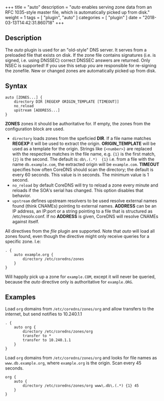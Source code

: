 +++
title = "auto"
description = "*auto* enables serving zone data from an RFC 1035-style master file, which is automatically picked up from disk."
weight = 1
tags = [ "plugin", "auto" ]
categories = [ "plugin" ]
date = "2018-03-13T14:42:31.860718"
+++

## Description

The *auto* plugin is used for an "old-style" DNS server. It serves from a preloaded file that exists
on disk. If the zone file contains signatures (i.e. is signed, i.e. using DNSSEC) correct DNSSEC answers
are returned. Only NSEC is supported! If you use this setup *you* are responsible for re-signing the
zonefile. New or changed zones are automatically picked up from disk.

## Syntax

~~~
auto [ZONES...] {
    directory DIR [REGEXP ORIGIN_TEMPLATE [TIMEOUT]]
    no_reload
    upstream [ADDRESS...]
}
~~~

**ZONES** zones it should be authoritative for. If empty, the zones from the configuration block
are used.

* `directory` loads zones from the speficied **DIR**. If a file name matches **REGEXP** it will be
  used to extract the origin. **ORIGIN_TEMPLATE** will be used as a template for the origin. Strings
  like `{<number>}` are replaced with the respective matches in the file name, e.g. `{1}` is the
  first match, `{2}` is the second. The default is: `db\.(.*)  {1}` i.e. from a file with the
  name `db.example.com`, the extracted origin will be `example.com`. **TIMEOUT** specifies how often
  CoreDNS should scan the directory; the default is every 60 seconds. This value is in seconds.
  The minimum value is 1 second.
* `no_reload` by default CoreDNS will try to reload a zone every minute and reloads if the
  SOA's serial has changed. This option disables that behavior.
* `upstream` defines upstream resolvers to be used resolve external names found (think CNAMEs)
  pointing to external names. **ADDRESS** can be an IP address, an IP:port or a string pointing to
  a file that is structured as /etc/resolv.conf. If no **ADDRESS** is given, CoreDNS will resolve CNAMEs
  against itself.

All directives from the *file* plugin are supported. Note that *auto* will load all zones found,
even though the directive might only receive queries for a specific zone. I.e:

~~~ corefile
. {
    auto example.org {
        directory /etc/coredns/zones
    }
}
~~~
Will happily pick up a zone for `example.COM`, except it will never be queried, because the *auto*
directive only is authoritative for `example.ORG`.

## Examples

Load `org` domains from `/etc/coredns/zones/org` and allow transfers to the internet, but send
notifies to 10.240.1.1

~~~ corefile
. {
    auto org {
        directory /etc/coredns/zones/org
        transfer to *
        transfer to 10.240.1.1
    }
}
~~~

Load `org` domains from `/etc/coredns/zones/org` and looks for file names as `www.db.example.org`,
where `example.org` is the origin. Scan every 45 seconds.

~~~ corefile
org {
    auto {
        directory /etc/coredns/zones/org www\.db\.(.*) {1} 45
    }
}
~~~
